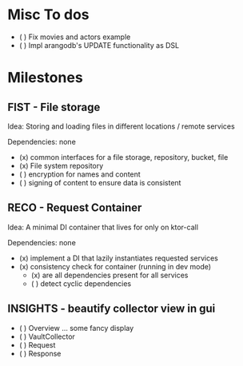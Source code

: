 # Misc To dos

- ( ) Fix movies and actors example
- ( ) Impl arangodb's UPDATE functionality as DSL

# Milestones

## FIST - File storage

Idea: Storing and loading files in different locations / remote services

Dependencies: none

- (x) common interfaces for a file storage, repository, bucket, file
- (x) File system repository
- ( ) encryption for names and content
- ( ) signing of content to ensure data is consistent

## RECO - Request Container

Idea: A minimal DI container that lives for only on ktor-call

Dependencies: none

- (x) implement a DI that lazily instantiates requested services
- (x) consistency check for container (running in dev mode)
  - (x) are all dependencies present for all services
  - ( ) detect cyclic dependencies

## INSIGHTS - beautify collector view in gui

- ( ) Overview ... some fancy display
- ( ) VaultCollector
- ( ) Request 
- ( ) Response 
